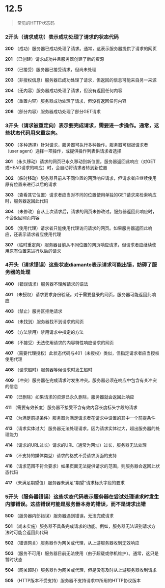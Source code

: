 # 12.5

> 常见的HTTP状态码

### 2开头（请求成功）表示成功处理了请求的状态代码

**200**  （成功）服务器已成功处理了请求。通常，这表示服务器提供了请求的网页

**201** （已创建）请求成功并且服务器创建了新的资源

**202** （已接受）服务器已接受请求，但尚未处理

**203** （非授权信息）服务器已成功处理了请求，但返回的信息可能来自另一来源

**204** （无内容）服务器成功处理了请求，但没有返回任何内容

**205** （重置内容）服务器成功处理了请求，但没有返回任何内容

**206** （部分内容）服务器成功处理了部分GET请求

### 3开头（请求被重定向）表示要完成请求，需要进一步操作。通常，这些状态代码用来重定向。

**300** （多种选择）针对请求，服务器可执行多种操作。服务器可根据请求者（user agent）选择一项操作，或提供操作列表供请求者选择

**301** （永久移动）请求的网页已永久移动到新位置。服务器返回此响应（对GET或HEAD请求的响应）时，会自动将请求者转到新位置

**302** （临时移动）服务器目前从不同位置的网页响应请求，但请求者应继续使用原有位置来进行以后的请求

**303** （查看其它位置）请求者应当对不同的位置使用单独的GET请求来检索响应时，服务器返回此代码

**304** （未修改）自从上次请求后，请求的网页未修改过。服务器返回此响应时，不会返回网页内容

**305** （使用代理）请求者只能使用代理访问请求的网页。如果服务器返回此响应，还表示请求者应使用代理

**307** （临时重定向）服务器目前从不同位置的网页响应请求，但请求者应继续使用原有位置来进行以后的请求

### 4开头（请求错误）这些状态diamante表示请求可能出错，妨碍了服务器的处理

**400** （错误请求）服务器不理解请求的语法

**401** （未授权）请求要求身份验证。对于需要登录的网页，服务器可能返回此响应

**403** （禁止）服务区拒绝请求

**404**  （未找到）服务器找不到请求的网页

**405** （方法禁用）禁用请求中指定的方法

**406** （不接受）无法使用请求的内容特性响应请求的网页

**407** （需要代理授权）此状态代码与401（未授权）类似，但指定请求者应当授权使用代理

**408** （请求超时）服务器等候请求时发生超时

**409** （冲突）服务器在完成请求时发生冲突。服务器必须在响应中包含有关冲突的信息

**410** （已删除）如果请求的资源已永久删除，服务器就会返回此响应

**411** （需要有效长度）服务器不接受不含有效内容长度标头字段的请求

**412** （为满足前提条件）服务器为满足请求者在请求中设置的其中一个前提条件

**413** （请求实体过大）服务器无法处理请求，因为请求实体过大，超出服务器的处理能力

**414** （请求的URL过长）请求的URL（通常为网址）过长，服务器无法处理

**415** （不支持的媒体类型）请求的格式不受请求页面的支持

**416** （请求范围不符合要求）如果页面无法提供请求的范围，则服务器会返回此状态代码

**417** （未满足期望值）服务器未满足“期望”请求标头字段的要求

### 5开头（服务器错误）这些状态代码表示服务器在尝试处理请求时发生内部错误。这些错误可能是服务器本身的错误，而不是请求出错

**500** （服务器内部错误）服务器遇到错误，无法完成请求

**501** （尚未实施）服务器不具备完成请求的功能。例如，服务器无法识别请求方法时可能会返回此代码

**502** （错误网关）服务器作为网关或代理，从上游服务器收到无效响应

**503** （服务不可用）服务器目前无法使用（由于超载或停机维护）。通常，这只是暂时状态

**504** （网关超时）服务器作为网关或代理，但是没有及时从上游服务器收到请求

**505** （HTTP版本不受支持）服务器不支持请求中所用的HTTP协议版本